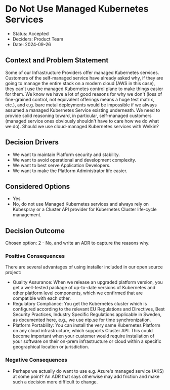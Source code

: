 # Do Not Use Managed Kubernetes Services

- Status: Accepted
- Deciders: Product Team
- Date: 2024-09-26

## Context and Problem Statement

Some of our Infrastructure Providers offer managed Kubernetes services.
Customers of the self-managed service have already asked why, if they are going to manage the entire stack on a modern cloud (AWS in this case), they can't use the managed Kubernetes control plane to make things easier for them.
We know we have a lot of good reasons for why we don't (loss of fine-grained control, not equivalent offerings means a huge test matrix, etc.), and e.g. bare metal deployments would be impossible if we always assumed a managed Kubernetes Service existing underneath.
We need to provide solid reasoning toward, in particular, self-managed customers (managed service ones obviously shouldn't have to care how we do what we do).
Should we use cloud-managed Kubernetes services with Welkin?

## Decision Drivers

- We want to maintain Platform security and stability.
- We want to avoid operational and development complexity.
- We want to best serve Application Developers.
- We want to make the Platform Administrator life easier.

## Considered Options

- Yes
- No, do not use Managed Kubernetes services and always rely on Kubespray or a Cluster API provider for Kubernetes Cluster life-cycle management.

## Decision Outcome

Chosen option: 2 - No, and write an ADR to capture the reasons why.

### Positive Consequences

There are several advantages of using installer included in our open source project:

- Quality Assurance: When we release an upgraded platform version, you get a well-tested package of up-to-date versions of Kubernetes and other platform level components, which we confirmed that are compatible with each other.
- Regulatory Compliance: You get the Kubernetes cluster which is configured according to the relevant EU Regulations and Directives, Best Security Practices, Industry Specific Regulations applicable in Sweden, as documented here, e.g., we use ntp.se for time synchronization.
- Platform Portability: You can install the very same Kubernetes Platform on any cloud infrastructure, which supports Cluster API. This could become important when your customer would require installation of your software on their on-prem infrastructure or cloud within a specific geographical location or jurisdiction.

### Negative Consequences

- Perhaps we actually do want to use e.g. Azure's managed service (AKS) at some point? An ADR that says otherwise may add friction and make such a decision more difficult to change.
